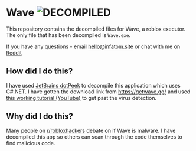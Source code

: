 # Wave ![DECOMPILED](https://img.shields.io/badge/DECOMPILED-green)
This repository contains the decompiled files for Wave, a roblox executor. The only file that has been decompiled is `Wave.exe`.

If you have any questions - email [hello@infatom.site](mailto:hello@infatom.site) or chat with me on [Reddit](https://reddit.com/u/infinity-atom)

## How did I do this?
I have used [JetBrains dotPeek](https://www.jetbrains.com/decompiler/) to decompile this application which uses C#.NET. I have gotten the download link from https://getwave.gg/ and used [this working tutorial (YouTube)](https://www.youtube.com/watch?v=-OBdN3JpPpo) to get past the virus detection.

## Why did I do this?
Many people on [r/robloxhackers](https://reddit.com/r/robloxhackers) debate on if Wave is malware. I have decompiled this app so others can scan through the code themselves to find malicious code.

